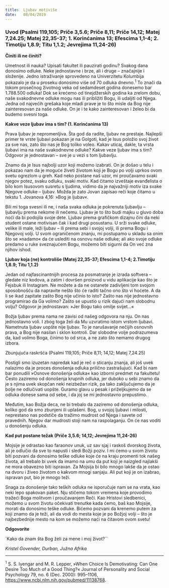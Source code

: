 ```yaml
---
title:  Ljubav motiviše
date:   08/04/2019
---
```


### Uvod (Psalmi 119,105; Priče 3,5.6; Priče 8,11; Priče 14,12; Matej 7,24.25; Matej 22,35-37; 1. Korinćanima 13; Efescima 1,1-4; 2. Timotiju 1,8.9; Titu 1,1.2; Jevrejima 11,24-26)

**Činiti ili ne činiti?**

Umetnost ili nauka? Upisati fakultet ili pauzirati godinu? Svakog dana donosimo odluke. Neke jednostavne i brze, ali i druge – značajnije i složenije. Jedno istraživanje sprovedeno na Univerzitetu Kolumbija pokazalo je da u proseku donosimo više od 70 odluka dnevno.<sup>1</sup> To znači da tokom prosečnog životnog veka od sedamdeset godina donesemo bar 1.788.500 odluka! Dok se krećemo od tinejdžerskih godina ka zrelom dobu, naše svakodnevne odluke mogu nas ili približiti Bogu, ili udaljiti od Njega. Jedna od najvećih grešaka koje mladi prave je to što misle da Bog nije zainteresovan za naše odluke. On je i te kako zainteresovan i želeo bi da budemo svesni toga.

**Kakve veze ljubav ima s tim? (1. Korinćanima 13)**

Prava ljubav je nepromenljiva. Šta god da radite, ljubav ne prestaje. Najlepši primer te vrste ljubavi pokazan je na Golgoti, kad je Isus položio svoj život za sve nas, zato što nas je Bog toliko voleo. Kakav uticaj, dakle, ta vrsta ljubavi ima na naše svakodnevne odluke? Kakve veze ljubav ima s tim? Odgovor je jednostavan – sve je u vezi s tom ljubavlju.

Znamo da je Isus najbolji uzor koji možemo izabrati. On je došao u telu i pokazao nam da je moguće živeti životom koji je Bogu po volji uprkos ovom svetu ogrezlom u greh. Kad neko postane naš uzor, mi proučavamo svaki njegov potez, svaku odluku, svaki motiv. Kad čitamo izveštaje evanđelista o bilo kom Isusovom susretu s ljudima, vidimo da je najvažniji motiv iza svake Njegove odluke – ljubav. Možda je zato Jovan zapisao reči koje čitamo u tekstu 1. Jovanova 4,16: »Bog je ljubav«.

Bili mi toga svesni ili ne, i naša svaka odluka je pokrenuta ljubavlju – ljubavlju prema nekome ili nečemu. Ljubav je to što budi majku u gluvo doba noći da bi podojila svoje dete. Ljubav prema grafičkom dizajnu čini da neki student ostane motivisan čak i kad drugi posustanu. U srži svake odluke, velike ili male, leži ljubav – ili prema sebi i svojoj volji, ili prema Bogu i Njegovoj volji.  U svom ograničenom znanju, mi postupamo u skladu sa onim što se »nadamo« da će uslediti na osnovu naše odluke; ali ako svoje odluke predamo u ruke sveznajućem Bogu, možemo biti sigurni da On već zna njihov ishod.

**Ljubav koja (ne) kontroliše (Matej 22,35-37; Efescima 1,1-4; 2.Timotiju 1,8.9; Titu 1,1.2)**

Jedan od najfascinantnijih procesa za posmatranje je izrada softvera – gledate niz kodova, a zatim i dovršen proizvod u vidu aplikacije kao što je Fejsbuk ili Instagram. Ne možete a da ne ostanete zadivljeni tom svojom sposobnošću da napravite nešto što će raditi tačno ono što vi hoćete. A da li se ikad zapitate zašto Bog nije učinio to isto? Zašto nas nije jednostavno programirao da Ga volimo? Zašto se upustio u rizik dajući nam slobodnu volju? Odgovor je jednostavan: »Jer Bogu tako omilje svijet...«

Božja ljubav prema nama ne zavisi od našeg odgovora na nju. On nas jednostavno voli. I zbog toga želi da Mu uzvratimo istom vrstom ljubavi. Nametnuta ljubav uopšte nije ljubav. To je narušavanje nečijih osnovnih prava, a Bog nije nasilan i sklon kontroli. Dar slobodne volje podrazumeva da, kad volimo Boga, činimo to od srca, a ne zato što nemamo drugog izbora.

Zbunjujuća raskršća (Psalmi 119,105; Priče 8,11; 14,12; Matej 7,24.25)

Postigli smo izuzetan napredak kad je reč o sticanju znanja, ali još uvek nalazimo da je proces donošenja odluka prilično zastrašujući. Kad bi nam bar ponudili »Osnove donošenja odluka« kao izborni predmet na fakultetu! Često zaziremo od donošenja krupnih odluka, jer duboko u sebi znamo da je s njima uvek skopčan neki neizbežan rizik, pa tako zaključujemo da je bolje ne odlučivati uopšte. Guramo glavu u pesak i priželjkujemo da se odluka donese sama od sebe, i da joj se mi jednostavno prepustimo.

Međutim, kao Božja deca, ne bi trebalo da zaziremo od donošenja odluka, koliko god da smo zbunjeni ili uplašeni. Bog, u svojoj ljubavi i milosti, neprestano nas podstiče da tražimo mudrost od Njega i savete od pravednih. Njegov dar mudrosti stoji nam na raspolaganju. On će nas voditi u donošenju odluka.

**Kad put postane težak (Priče 3,5.6; 14,12; Jevrejima 11,24-26)**

Mojsije je odrastao kao faraonov unuk, uz sav sjaj i raskoš dvorskog života, ali je odlučio da sve to napusti i sledi Božji poziv. I mi ćemo u svom životu biti pozvani da donosimo teške odluke koje će na kraju promenti tok našeg života, ali trebalo bi uvek da imamo na umu da put koji je naizgled najlakši ne mora obavezno biti ispravan. Za Mojsija bi bilo mnogo lakše da je ostao na dvoru i živeo životom o kakvom mnogi sanjaju. Ali put koji je on izabrao, ispravan put, bio je mnogo teži.

Snaga za donošenje tako teških odluka ne isporučuje nam se na vrata, kao neki lepo spakovan paket. Nju stičemo tokom vremena koje provodimo tražeći Boga molitvom i proučavanjem Reči. Kao Hristovi sledbenici, možemo u svom životu očekivati trenutke kada ćemo, baš kao Mojsije, morati da donosimo teške odluke. Bićemo pozvani da krenemo putem za koji znamo da je teži, ali da vodi do mesta koje je po Božjoj volji – što je najbezbednije mesto na kom se možemo naći na čitavom ovom svetu!

**Odgovorite**

`Kako da znam šta Bog želi za mene i moj život?``

*Kristel Govender, Durban, Južna Afrika*

______________

<sup>1</sup>	S. S. Iyengar and M. R. Lepper, »When Choice Is Demotivating: Can One Desire Too Much of a Good Thing?« Journal of Personality and Social Psychology 79, no. 6 (Dec. 2000): 995–1106, https://www.ncbi.nlm.nih.gov/pubmed/11138768.
